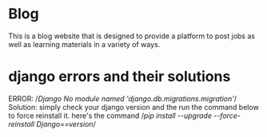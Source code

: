 # Blog
This is a blog website that is designed to provide a platform to post jobs as well as learning materials in a
variety of ways.



# django errors and their solutions
 ERROR: /*Django No module named 'django.db.migrations.migration'*/
Solution: simply check your django version and the run the  command  below to force reinstall it.
here's the command 
    /*pip install --upgrade --force-reinstall  Django==version*/